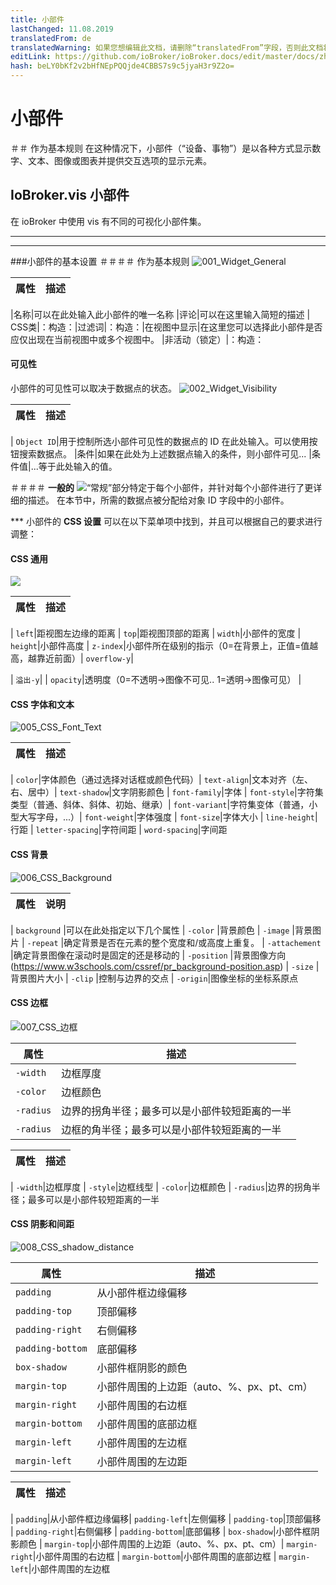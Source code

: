 ```yaml
---
title: 小部件
lastChanged: 11.08.2019
translatedFrom: de
translatedWarning: 如果您想编辑此文档，请删除“translatedFrom”字段，否则此文档将再次自动翻译
editLink: https://github.com/ioBroker/ioBroker.docs/edit/master/docs/zh-cn/viz/widgets.md
hash: beLY0bKf2v2bHfNEpPQQjde4CBBS7s9c5jyaH3r9Z2o=
---
```

# 小部件
＃＃ 作为基本规则
在这种情况下，小部件（“设备、事物”）是以各种方式显示数字、文本、图像或图表并提供交互选项的显示元素。

## IoBroker.vis 小部件
在 ioBroker 中使用 vis 有不同的可视化小部件集。

-------------------------------------------------------------------------------
-------------------------------------------------------------------------------

###小部件的基本设置
＃＃＃＃ 作为基本规则
![001_Widget_General](../../de/viz/media/vis_widgets_001_Widget_Generell.jpg)

|属性|描述|
|-----|----|

|名称|可以在此处输入此小部件的唯一名称 |评论|可以在这里输入简短的描述 | CSS类|：构造：|过滤词|：构造：|在视图中显示|在这里您可以选择此小部件是否应仅出现在当前视图中或多个视图中。
|非活动（锁定）|：构造：

#### **可见性**
小部件的可见性可以取决于数据点的状态。
![002_Widget_Visibility](../../de/viz/media/vis_widgets-2_002_Widget_Sichtbarkeit.jpg)

|属性|描述|
|----|----|

| `Object ID`|用于控制所选小部件可见性的数据点的 ID 在此处输入。可以使用按钮搜索数据点。
|条件|如果在此处为上述数据点输入的条件，则小部件可见...
|条件值|...等于此处输入的值。

＃＃＃＃ **一般的**
![](../../de/viz/media/vis_widgets_003_Widget_Allgemein.jpg)“常规”部分特定于每个小部件，并针对每个小部件进行了更详细的描述。
在本节中，所需的数据点被分配给对象 ID 字段中的小部件。

*** 小部件的 **CSS 设置** 可以在以下菜单项中找到，并且可以根据自己的要求进行调整：

#### **CSS 通用**
![](../../de/viz/media/vis_widgets_004_CSS_allgemein.jpg)

|属性|描述|
|-----|----|

| `left`|距视图左边缘的距离 | `top`|距视图顶部的距离 | `width`|小部件的宽度 | `height`|小部件高度 | `z-index`|小部件所在级别的指示（0=在背景上，正值=值越高，越靠近前面）| `overflow-y`|

| `溢出-y`|
| `opacity`|透明度（0=不透明->图像不可见.. 1=透明->图像可见） |

#### CSS 字体和文本
![005_CSS_Font_Text](../../de/viz/media/vis_widgets_005_CSS_Font_Text.jpg)

|属性|描述|
|-----|----|

| `color`|字体颜色（通过选择对话框或颜色代码）| `text-align`|文本对齐（左、右、居中）| `text-shadow`|文字阴影颜色 | `font-family`|字体 | `font-style`|字符集类型（普通、斜体、斜体、初始、继承）| `font-variant`|字符集变体（普通，小型大写字母，...）| `font-weight`|字体强度 | `font-size`|字体大小 | `line-height`|行距 | `letter-spacing`|字符间距 | `word-spacing`|字间距

#### **CSS 背景**
![006_CSS_Background](../../de/viz/media/vis_widgets_006_CSS_Hintergrund.jpg)

|属性 |说明 |
|-----|-----|

| `background` |可以在此处指定以下几个属性 | `-color` |背景颜色 | `-image` |背景图片 | `-repeat` |确定背景是否在元素的整个宽度和/或高度上重复。
| `-attachement` |确定背景图像在滚动时是固定的还是移动的 | `-position` |背景图像方向 (https://www.w3schools.com/cssref/pr_background-position.asp) | `-size` |背景图片大小 | `-clip` |控制与边界的交点 | `-origin`|图像坐标的坐标系原点

#### **CSS 边框**
![007_CSS_边框](../../de/viz/media/vis_widgets_007_CSS_Border.jpg)

|属性|描述|
|----|----|
|`-width`|边框厚度| |
|`-color`|边框颜色|
|`-radius`|边界的拐角半径；最多可以是小部件较短距离的一半|
|`-radius`|边框的角半径；最多可以是小部件较短距离的一半|

|属性|描述|
|-----|----|

| `-width`|边框厚度 | `-style`|边框线型 | `-color`|边框颜色 | `-radius`|边界的拐角半径；最多可以是小部件较短距离的一半

#### CSS 阴影和间距
![008_CSS_shadow_distance](../../de/viz/media/vis_widgets_008_CSS_Schatten_Abstand.jpg)

|属性|描述|
|----|----|
|`padding`|从小部件框边缘偏移|
|`padding-top`|顶部偏移|
|`padding-right`|右侧偏移|
|`padding-bottom`|底部偏移|
|`box-shadow`|小部件框阴影的颜色|
|`margin-top`|小部件周围的上边距（auto、%、px、pt、cm）|
|`margin-right`|小部件周围的右边框|
|`margin-bottom`|小部件周围的底部边框|
|`margin-left`|小部件周围的左边框|
|`margin-left`|小部件周围的左边距|

|属性|描述|
|-----|----|

| `padding`|从小部件框边缘偏移| `padding-left`|左侧偏移 | `padding-top`|顶部偏移 | `padding-right`|右侧偏移 | `padding-bottom`|底部偏移 | `box-shadow`|小部件框阴影颜色 | `margin-top`|小部件周围的上边距（auto、%、px、pt、cm）| `margin-right`|小部件周围的右边框 | `margin-bottom`|小部件周围的底部边框 | `margin-left`|小部件周围的左边框